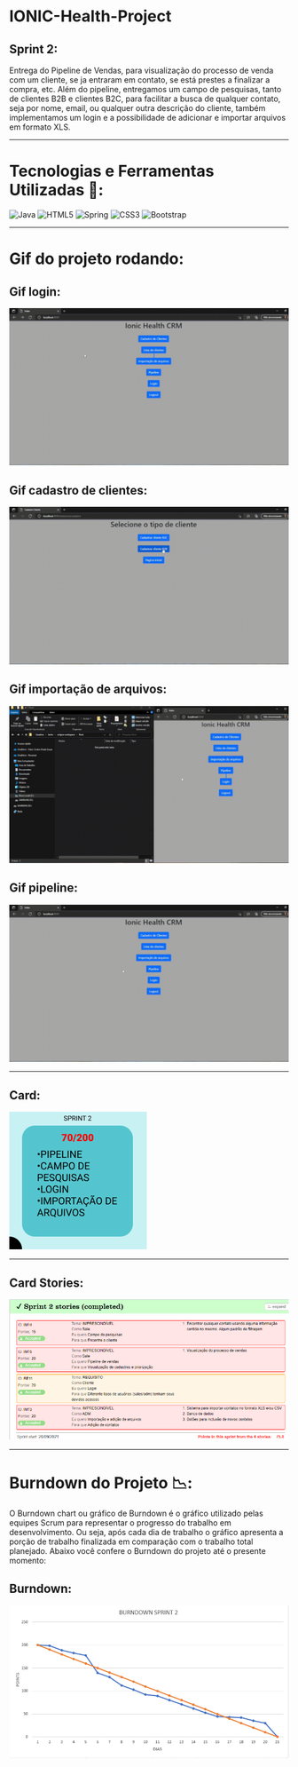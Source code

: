 # IONIC-Health-Project

## Sprint 2:
  Entrega do Pipeline de Vendas, para visualização do processo de venda com um cliente, se ja entraram em contato, se está prestes a finalizar a compra, etc. Além do pipeline, entregamos um campo de pesquisas, tanto de clientes B2B e clientes B2C, para facilitar a busca de qualquer contato, seja por nome, email, ou qualquer outra descrição do cliente, também implementamos um login e a possibilidade de adicionar e importar arquivos em formato XLS.
  
___________________________________________________________________________________________________________________________________________________________________________________

# Tecnologias e Ferramentas Utilizadas 🧰:
![Java](https://img.shields.io/badge/java-%23ED8B00.svg?style=for-the-badge&logo=java&logoColor=white) ![HTML5](https://img.shields.io/badge/html5-%23E34F26.svg?style=for-the-badge&logo=html5&logoColor=white) ![Spring](https://img.shields.io/badge/spring-%236DB33F.svg?style=for-the-badge&logo=spring&logoColor=white) ![CSS3](https://img.shields.io/badge/css3-%231572B6.svg?style=for-the-badge&logo=css3&logoColor=white) ![Bootstrap](https://img.shields.io/badge/bootstrap-%23563D7C.svg?style=for-the-badge&logo=bootstrap&logoColor=white)
  
___________________________________________________________________________________________________________________________________________________________________________________

# Gif do projeto rodando:

## Gif login:
![](https://github.com/cpusfatec/IONIC-Health-Project/blob/main/Imagens/GIF%20login.gif)

## Gif cadastro de clientes: 
![](https://github.com/cpusfatec/IONIC-Health-Project/blob/main/Imagens/GIF%20cadastro.gif)

## Gif importação de arquivos:
![](https://github.com/cpusfatec/IONIC-Health-Project/blob/main/Imagens/GIF%20importação.gif)

## Gif pipeline:
![](https://github.com/cpusfatec/IONIC-Health-Project/blob/main/Imagens/GIF%20pipe.gif)

___________________________________________________________________________________________________________________________________________________________________________________

## Card:
![](https://github.com/cpusfatec/IONIC-Health-Project/blob/main/Imagens/CARD%20SPRINT%202.png)

___________________________________________________________________________________________________________________________________________________________________________________

## Card Stories:
![](https://github.com/cpusfatec/IONIC-Health-Project/blob/main/Imagens/STORIES%20SPRINT%202.png)

___________________________________________________________________________________________________________________________________________________________________________________
# Burndown do Projeto 📉:
O Burndown chart ou gráfico de Burndown é o gráfico utilizado pelas equipes Scrum para representar o progresso do trabalho em desenvolvimento. Ou seja, após cada dia de trabalho o gráfico apresenta a porção de trabalho finalizada em comparação com o trabalho total planejado. Abaixo você confere o Burndown do projeto até o presente momento:

## Burndown:
![](https://github.com/cpusfatec/IONIC-Health-Project/blob/main/Imagens/BURNDOWN%20SPRINT%202.png)
